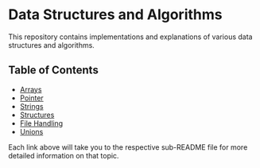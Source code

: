 # Data Structures and Algorithms

This repository contains implementations and explanations of various data structures and algorithms.

## Table of Contents

- [Arrays](./Arrays/README.md)
- [Pointer](./Pointers/README.md)
- [Strings](./Strings/README.md)
- [Structures](./Structures/README.md)
- [File Handling](./File-handling/README.md)
- [Unions](./Unions/README.md)


Each link above will take you to the respective sub-README file for more detailed information on that topic.


